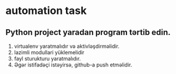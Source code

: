# automation task
## Python project yaradan program tərtib edin.
1. virtualenv yaratmalıdır və aktivləşdirməlidir.
2. lazimli modullari yüklemelidir
3. fayl sturukturu yaratmalıdır.
4. Əgər istifadəçi istəyirsə, github-a push etməlidir.
